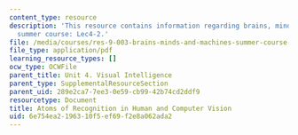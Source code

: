 ```yaml
---
content_type: resource
description: 'This resource contains information regarding brains, minds and machines
  summer course: Lec4-2.'
file: /media/courses/res-9-003-brains-minds-and-machines-summer-course-summer-2015/6e754ea2196310f5ef69f2e8a062ada2_MITRES_9_003SUM15_Lec4-2.pdf
file_type: application/pdf
learning_resource_types: []
ocw_type: OCWFile
parent_title: Unit 4. Visual Intelligence
parent_type: SupplementalResourceSection
parent_uid: 289e2ca7-7ee3-0e59-cb99-42b74cd2ddf9
resourcetype: Document
title: Atoms of Recognition in Human and Computer Vision
uid: 6e754ea2-1963-10f5-ef69-f2e8a062ada2
---
```

